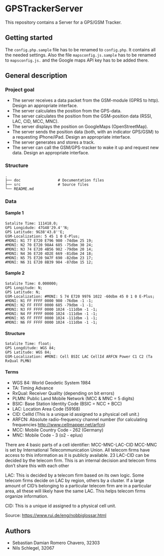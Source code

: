 # GPSTrackerServer
This repository contains a Server for a GPS/GSM Tracker.

## Getting started
The `config.php.sample` file has to be renamed to `config.php`. It contains all the needed settings. Also the file `mapsconfig.js.sample` has to be renamed to `mapsconfig.js.` and the Google maps API key has to be added there.

## General description

### Project goal
- The server receives a data packet from the GSM-module (GPRS to http). Design an appropriate interface.
- The server calculates the position from the GPS-data.
- The server calculates the position from the GSM-position data (RSSI, LAC, CID, MCC, MNC).
- The server displays the position on GoogleMaps (OpenStreetMap).
- The server sends the position data (both, with an indicator GPS/GSM) to a requesting iPhone/iPad. Design an appropriate interface.
- The server generates and stores a track.
- The server can call the GSM/GPS-tracker to wake it up and request new data. Design an appropriate interface.

### Structure
```
.
├── doc                 # Documentation files
├── src                 # Source files
└── README.md
```

### Data
#### Sample 1
```
Satalite Time: 111418.0;
GPS Longidude: 47G48'29.4''N;
GPS Latitude: 9G38'43.8''E;
GSM-Localization: 5 45 1 0 E-Plus;
#MONI: N1 77 E720 E796 980 -74dbm 25 19;
#MONI: N2 70 E720 98A4 685 -75dbm 30 24;
#MONI: N3 74 E720 4B56 982 -79dbm 20 14;
#MONI: N4 36 E720 4D2E 669 -81dbm 24 18;
#MONI: N5 75 E720 9A7F 690 -82dbm 23 17;
#MONI: N6 31 E720 8B39 984 -87dbm 15 12;
```
#### Sample 2
```
Satalite Time: 0.000000;
GPS Longitude: N;
GPS Latitude: N;
GSM-Localization: #MONI: S 74 E720 9976 1022 -60dbm 45 0 1 0 E-Plus;
#MONI: N1 FF FFFF 0000 980 -76dbm -1 -1;
#MONI: N2 FF FFFF 0000 685 -79dbm -1 -1;
#MONI: N3 FF FFFF 0000 1024 -111dbm -1 -1;
#MONI: N4 FF FFFF 0000 1024 -111dbm -1 -1;
#MONI: N5 FF FFFF 0000 1024 -111dbm -1 -1;
#MONI: N6 FF FFFF 0000 1024 -111dbm -1 -1;
```
#### Structure
```
Satalite Time: float;
GPS Longditude: WGS 84;
GPS Latitude: WGS 84;
GSM-Localization: #MONI: Cell BSIC LAC CellId ARFCN Power C1 C2 (Ta RxQual PLMN)
```

#### Terms
- WGS 84: World Geodetic System 1984
- TA: Timing Advance
- RxQual: Receiver Quality (depending on bit errors)
- PLMN: Public Land Mobile Network (MCC & MNC = 5 digits)
- BSIC: Base Station Identity Code (BSIC = NCC + BCC)
- LAC: Location Area Code (59168)
- CID: CellId (This is a unique id assigned to a physical cell unit.)
- ARFCN: Absolute radio-frequency channel number (for calculating frequencies http://www.cellmapper.net/arfcn)
- MCC: Mobile Country Code - 262 (Germany)
- MNC: Mobile  Code - 3 (o2 - eplus)

There are 4 basic parts of a cell identifier: MCC-MNC-LAC-CID
MCC-MNC is set by International Telecommunication Union. All telecom firms have access to this information as it is publicly available. 23
LAC-CID can be decided by the telecom firm. This is an internal decision and telecom firms don’t share this with each other

LAC:
This is decided by a telecom firm based on its own logic. Some telecom firms decide on LAC by region, others by a cluster. If a large amount of CID’s belonging to a particular telecom firm are in a particular area, all these will likely have the same LAC. This helps telecom firms organize information.

CID:
This is a unique id assigned to a physical cell unit.

Source: https://www.rui.de/eng/nobbiglossar.html

## Authors
- Sebastian Damian Romero Chavero, 32303
- Nils Schlegel, 32067
